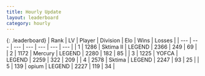 ```yaml
---
title: Hourly Update
layout: leaderboard
category: hourly
---
```


{: .leaderboard}
| Rank | LV | Player | Division | Elo | Wins | Losses |
| --- | --- | --- | --- | --- | --- | --- |
| <span data-change="0">1</span> | 1286 | <span title="ID: 402846">Sktima II</span> | LEGEND | <span data-change="8">2366</span> | <span data-change="1">249</span> | <span data-change="0">69</span> |
| <span data-change="0">2</span> | 1172 | <span title="ID: 692745">Mercury</span> | LEGEND | <span data-change="-2">2280</span> | <span data-change="2">182</span> | <span data-change="2">85</span> |
| <span data-change="0">3</span> | 1225 | <span title="ID: 650820">YOFCA</span> | LEGEND | <span data-change="-23">2259</span> | <span data-change="2">322</span> | <span data-change="3">209</span> |
| <span data-change="1">4</span> | 2578 | <span title="ID: 353063">Sktima</span> | LEGEND | <span data-change="21">2247</span> | <span data-change="5">93</span> | <span data-change="2">25</span> |
| <span data-change="-1">5</span> | 139 | <span title="ID: 750033">opium</span> | LEGEND | <span data-change="0">2227</span> | <span data-change="0">119</span> | <span data-change="0">34</span> |